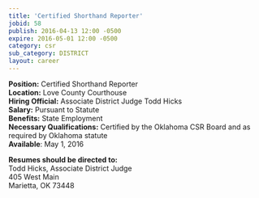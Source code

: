 ```yaml
---
title: 'Certified Shorthand Reporter'
jobid: 58
publish: 2016-04-13 12:00 -0500
expire: 2016-05-01 12:00 -0500
category: csr
sub_category: DISTRICT
layout: career
---
```

<p><strong>Position:</strong> Certified Shorthand Reporter<br>
<strong>Location:</strong> Love County Courthouse<br>
<strong>Hiring Official:</strong> Associate District Judge Todd Hicks<br>
<strong>Salary:</strong> Pursuant to Statute<br>
<strong>Benefits:</strong> State Employment<br>
<strong>Necessary Qualifications:</strong> Certified by the Oklahoma CSR Board and as required by Oklahoma statute<br>
<strong>Available</strong>: May 1, 2016 </p>
<p><strong>Resumes should be directed to:</strong><br>
Todd Hicks, Associate District Judge<br>
405 West Main<br>
Marietta, OK 73448</p>